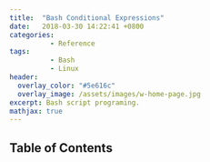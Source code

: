 ```yaml
---
title:  "Bash Conditional Expressions"
date:   2018-03-30 14:22:41 +0800
categories:
          - Reference
tags:          
          - Bash
          - Linux
header:
  overlay_color: "#5e616c"
  overlay_image: /assets/images/w-home-page.jpg
excerpt: Bash script programing.
mathjax: true
---
```



## Table of Contents
